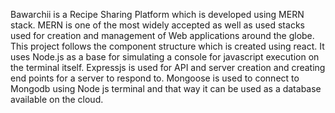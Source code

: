 Bawarchii is a Recipe Sharing Platform which is developed using MERN stack. 
MERN is one of the most widely accepted as well as used stacks used for creation and management of Web applications around the globe.
This project follows the component structure which is created using react.
It uses Node.js as a base for simulating a console for javascript execution on the terminal itself.
Expressjs is used for API and server creation and creating end points for a server to respond to.
Mongoose is used to connect to Mongodb using Node js terminal and that way it can be used as a database available on the cloud.
